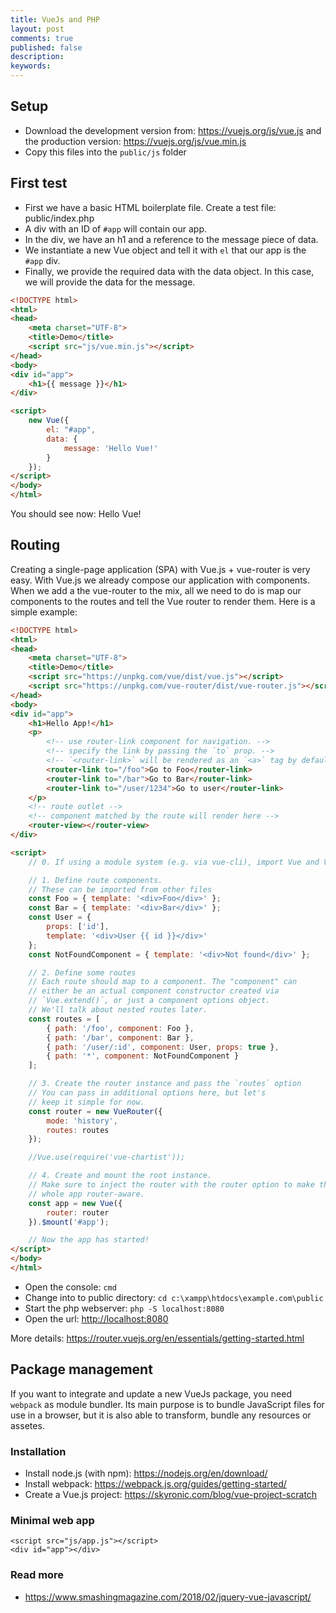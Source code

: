 ```yaml
---
title: VueJs and PHP
layout: post
comments: true
published: false
description: 
keywords: 
---
```


## Setup

* Download the development version from: <https://vuejs.org/js/vue.js> and the production version: <https://vuejs.org/js/vue.min.js>
* Copy this files into the `public/js` folder

## First test

* First we have a basic HTML boilerplate file. Create a test file: public/index.php
* A div with an ID of `#app` will contain our app.
* In the div, we have an h1 and a reference to the message piece of data.
* We instantiate a new Vue object and tell it with `el` that our app is the `#app` div.
* Finally, we provide the required data with the data object. In this case, we will provide the data for the message.

```html
<!DOCTYPE html>
<html>
<head>
    <meta charset="UTF-8">
    <title>Demo</title>
    <script src="js/vue.min.js"></script>
</head>
<body>
<div id="app">
    <h1>{{ message }}</h1>
</div>

<script>
    new Vue({
        el: "#app",
        data: {
            message: 'Hello Vue!'
        }
    });
</script>
</body>
</html>
```

You should see now: Hello Vue!

## Routing

Creating a single-page application (SPA) with Vue.js + vue-router is very easy. With Vue.js we already compose our application with components. When we add a the vue-router to the mix, all we need to do is map our components to the routes and tell the Vue router to render them. Here is a simple example:

```html
<!DOCTYPE html>
<html>
<head>
    <meta charset="UTF-8">
    <title>Demo</title>
    <script src="https://unpkg.com/vue/dist/vue.js"></script>
    <script src="https://unpkg.com/vue-router/dist/vue-router.js"></script>
</head>
<body>
<div id="app">
    <h1>Hello App!</h1>
    <p>
        <!-- use router-link component for navigation. -->
        <!-- specify the link by passing the `to` prop. -->
        <!-- `<router-link>` will be rendered as an `<a>` tag by default -->
        <router-link to="/foo">Go to Foo</router-link>
        <router-link to="/bar">Go to Bar</router-link>
        <router-link to="/user/1234">Go to user</router-link>
    </p>
    <!-- route outlet -->
    <!-- component matched by the route will render here -->
    <router-view></router-view>
</div>

<script>
    // 0. If using a module system (e.g. via vue-cli), import Vue and VueRouter and then call `Vue.use(VueRouter)`.

    // 1. Define route components.
    // These can be imported from other files
    const Foo = { template: '<div>Foo</div>' };
    const Bar = { template: '<div>Bar</div>' };
    const User = {
        props: ['id'],
        template: '<div>User {{ id }}</div>'
    };
    const NotFoundComponent = { template: '<div>Not found</div>' };

    // 2. Define some routes
    // Each route should map to a component. The "component" can
    // either be an actual component constructor created via
    // `Vue.extend()`, or just a component options object.
    // We'll talk about nested routes later.
    const routes = [
        { path: '/foo', component: Foo },
        { path: '/bar', component: Bar },
        { path: '/user/:id', component: User, props: true },
        { path: '*', component: NotFoundComponent }
    ];

    // 3. Create the router instance and pass the `routes` option
    // You can pass in additional options here, but let's
    // keep it simple for now.
    const router = new VueRouter({
        mode: 'history',
        routes: routes
    });

    //Vue.use(require('vue-chartist'));

    // 4. Create and mount the root instance.
    // Make sure to inject the router with the router option to make the
    // whole app router-aware.
    const app = new Vue({
        router: router
    }).$mount('#app');

    // Now the app has started!
</script>
</body>
</html>
```

* Open the console: `cmd`
* Change into to public directory: `cd c:\xampp\htdocs\example.com\public`
* Start the php webserver: `php -S localhost:8080`
* Open the url: <http://localhost:8080>

More details: <https://router.vuejs.org/en/essentials/getting-started.html>

## Package management

If you want to integrate and update a new VueJs package, you need `webpack` as module bundler. Its main purpose is to bundle JavaScript files for use in a browser, but it is also able to transform, bundle any resources or assetes.

### Installation

* Install node.js (with npm): <https://nodejs.org/en/download/>
* Install webpack: <https://webpack.js.org/guides/getting-started/>
* Create a Vue.js project: <https://skyronic.com/blog/vue-project-scratch>

### Minimal web app

```
<script src="js/app.js"></script>
<div id="app"></div>
```

### Read more

* <https://www.smashingmagazine.com/2018/02/jquery-vue-javascript/>